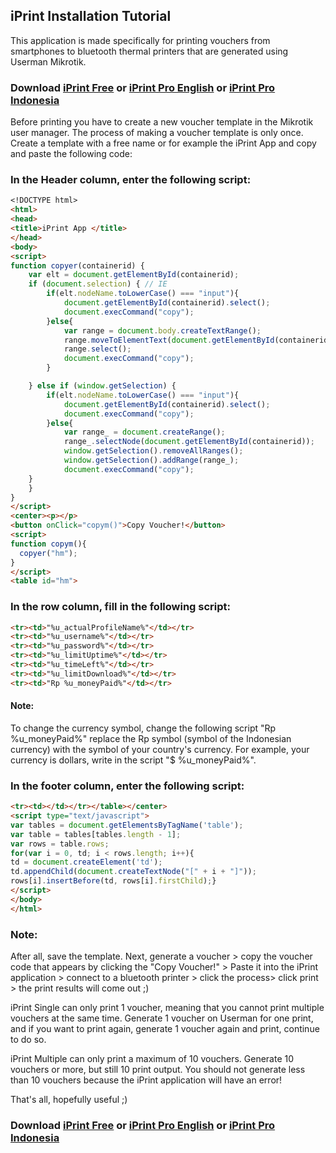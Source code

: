 ## iPrint Installation Tutorial

This application is made specifically for printing vouchers from smartphones to bluetooth thermal printers that are generated using Userman Mikrotik.

### Download [iPrint Free](https://play.google.com/store/apps/details?id=id.my.iwifi.iprint.free) or [iPrint Pro English](https://play.google.com/store/apps/details?id=id.my.iwifi.iprint.proen) or [iPrint Pro Indonesia](https://play.google.com/store/apps/details?id=id.my.iwifi.iprint.pro)

Before printing you have to create a new voucher template in the Mikrotik user manager. The process of making a voucher template is only once. Create a template with a free name or for example the iPrint App and copy and paste the following code:

### In the Header column, enter the following script:

```markdown
<!DOCTYPE html>
<html>
<head>
<title>iPrint App </title>
</head>
<body>
<script> 
function copyer(containerid) {
    var elt = document.getElementById(containerid);
    if (document.selection) { // IE
        if(elt.nodeName.toLowerCase() === "input"){
            document.getElementById(containerid).select();
            document.execCommand("copy");
        }else{
            var range = document.body.createTextRange();
            range.moveToElementText(document.getElementById(containerid));
            range.select();
            document.execCommand("copy");
        } 

    } else if (window.getSelection) {
        if(elt.nodeName.toLowerCase() === "input"){
            document.getElementById(containerid).select();
            document.execCommand("copy");
        }else{
            var range_ = document.createRange();
            range_.selectNode(document.getElementById(containerid));
            window.getSelection().removeAllRanges();
            window.getSelection().addRange(range_);
            document.execCommand("copy");
    }
    }
}
</script>
<center><p></p>
<button onClick="copym()">Copy Voucher!</button>
<script>
function copym(){
  copyer("hm");
}
</script>
<table id="hm">
```

### In the row column, fill in the following script:

```markdown
<tr><td>"%u_actualProfileName%"</td></tr>
<tr><td>"%u_username%"</td></tr>
<tr><td>"%u_password%"</td></tr>
<tr><td>"%u_limitUptime%"</td></tr>
<tr><td>"%u_timeLeft%"</td></tr>
<tr><td>"%u_limitDownload%"</td></tr>
<tr><td>"Rp %u_moneyPaid%"</td></tr>
```
#### Note:

To change the currency symbol, change the following script "Rp %u_moneyPaid%" replace the Rp symbol (symbol of the Indonesian currency) with the symbol of your country's currency. For example, your currency is dollars, write in the script "$ %u_moneyPaid%".

### In the footer column, enter the following script:

```markdown
<tr><td></td></tr></table></center>
<script type="text/javascript">
var tables = document.getElementsByTagName('table');
var table = tables[tables.length - 1];
var rows = table.rows;
for(var i = 0, td; i < rows.length; i++){
td = document.createElement('td');
td.appendChild(document.createTextNode("[" + i + "]"));
rows[i].insertBefore(td, rows[i].firstChild);}
</script>
</body>
</html>
```

### Note:

After all, save the template. Next, generate a voucher > copy the voucher code that appears by clicking the "Copy Voucher!" > Paste it into the iPrint application > connect to a bluetooth printer > click the process> click print > the print results will come out ;)

iPrint Single can only print 1 voucher, meaning that you cannot print multiple vouchers at the same time. Generate 1 voucher on Userman for one print, and if you want to print again, generate 1 voucher again and print, continue to do so.

iPrint Multiple can only print a maximum of 10 vouchers. Generate 10 vouchers or more, but still 10 print output. You should not generate less than 10 vouchers because the iPrint application will have an error!

That's all, hopefully useful ;)

### Download [iPrint Free](https://play.google.com/store/apps/details?id=id.my.iwifi.iprint.free) or [iPrint Pro English](https://play.google.com/store/apps/details?id=id.my.iwifi.iprint.proen) or [iPrint Pro Indonesia](https://play.google.com/store/apps/details?id=id.my.iwifi.iprint.pro)
